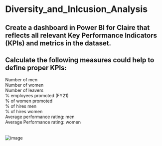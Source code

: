 # Diversity_and_Inlcusion_Analysis<br>
## Create a dashboard in Power BI for Claire that reflects all relevant Key Performance Indicators (KPIs) and metrics in the dataset.<br>
## Calculate the following measures could help to define proper KPIs:<br>
Number of men <br>
Number of women<br>
Number of leavers<br>
% employees promoted (FY21)<br>
% of women promoted<br>
% of hires men<br>
% of hires women<br>
Average performance rating: men<br>
Average Performance rating: women<br>
<br><br>
![image](https://github.com/amarkasbe551/Diversity_and_Inlcusion_Analysis/assets/105847912/be05ad3e-5344-42d2-80eb-a19c4ff9a93a)
